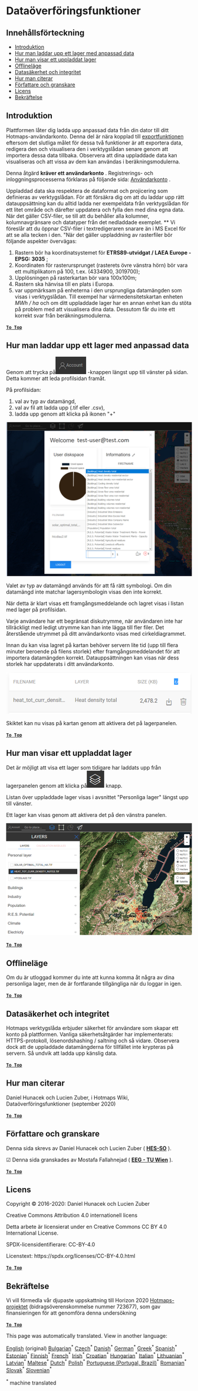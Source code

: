 <h1><a class="anchor" id="data-upload-functionalities" href="#data-upload-functionalities"><i class="fa fa-link"></i></a>Dataöverföringsfunktioner</h1><h2><a class="anchor" id="table-of-contents" href="#table-of-contents"><i class="fa fa-link"></i></a> Innehållsförteckning</h2><ul><li> <a href="#introduction">Introduktion</a></li><li> <a href="#how-to-upload-a-layer-with-custom-data">Hur man laddar upp ett lager med anpassad data</a></li><li> <a href="#how-to-display-an-uploaded-layer">Hur man visar ett uppladdat lager</a></li><li> <a href="#offline-mode">Offlineläge</a></li><li> <a href="#data-security-and-privacy">Datasäkerhet och integritet</a></li><li> <a href="#how-to-cite">Hur man citerar</a></li><li> <a href="#authors-and-reviewers">Författare och granskare</a></li><li> <a href="#license">Licens</a></li><li> <a href="#acknowledgement">Bekräftelse</a></li></ul><h2><a class="anchor" id="introduction" href="#introduction"><i class="fa fa-link"></i></a> Introduktion</h2><p> Plattformen låter dig ladda upp anpassad data från din dator till ditt Hotmaps-användarkonto. Denna del är nära kopplad till <a href="Data-export-functionalities">exportfunktionen</a> eftersom det slutliga målet för dessa två funktioner är att exportera data, redigera den och visualisera den i verktygslådan senare genom att importera dessa data tillbaka. Observera att dina uppladdade data kan visualiseras och att vissa av dem kan användas i beräkningsmodulerna.</p><p> Denna åtgärd <strong>kräver ett användarkonto</strong> . Registrerings- och inloggningsprocesserna förklaras på följande sida: <a href="Introduction-to-user-interface#Connect">Användarkonto</a> .</p><p> Uppladdad data ska respektera de dataformat och projicering som definieras av verktygslådan. För att försäkra dig om att du laddar upp rätt datauppsättning kan du alltid ladda ner exempeldata från verktygslådan för ett litet område och därefter uppdatera och fylla den med dina egna data. När det gäller CSV-filer, se till att du behåller alla kolumner, kolumnavgränsare och datatyper från det nedladdade exemplet. ** Vi föreslår att du öppnar CSV-filer i textredigeraren snarare än i MS Excel för att se alla tecken i den. &quot;När det gäller uppladdning av rasterfiler bör följande aspekter övervägas:</p><ol><li> Rastern bör ha koordinatsystemet för <strong>ETRS89-utvidgat / LAEA Europe - EPSG: 3035</strong> ;</li><li> Koordinaten för rasterursprunget (rasterets övre vänstra hörn) bör vara ett multiplikatorn på 100, t.ex. (4334900, 3019700);</li><li> Upplösningen på rasterkartan bör vara 100x100m;</li><li> Rastern ska hänvisa till en plats i Europa.</li><li> var uppmärksam på enheterna i den ursprungliga datamängden som visas i verktygslådan. Till exempel har värmedensitetskartan enheten <em>MWh / ha</em> och om ditt uppladdade lager har en annan enhet kan du stöta på problem med att visualisera dina data. Dessutom får du inte ett korrekt svar från beräkningsmodulerna.</li></ol><p> <a href="#table-of-contents"><strong><code>To Top</code></strong></a></p><h2><a class="anchor" id="how-to-upload-a-layer-with-custom-data" href="#how-to-upload-a-layer-with-custom-data"><i class="fa fa-link"></i></a> Hur man laddar upp ett lager med anpassad data</h2><p> Genom att trycka på<img alt="konto-knappen" src="../images/account-btn.png"/> -knappen längst upp till vänster på sidan. Detta kommer att leda profilsidan framåt.</p><p> På profilsidan:</p><ol><li> val av typ av datamängd,</li><li> val av fil att ladda upp (.tif eller .csv),</li><li> ladda upp genom att klicka på ikonen &quot;+&quot;</li></ol><img alt="uppladdning av profilsida" src="../images/profile-upload.png"/><p> Valet av typ av datamängd används för att få rätt symbologi. Om din datamängd inte matchar lagersymbologin visas den inte korrekt.</p><p> När detta är klart visas ett framgångsmeddelande och lagret visas i listan med lager på profilsidan.</p><p> Varje användare har ett begränsat diskutrymme, när användaren inte har tillräckligt med ledigt utrymme kan han inte lägga till fler filer. Det återstående utrymmet på ditt användarkonto visas med cirkeldiagrammet.</p><p> Innan du kan visa lagret på kartan behöver servern lite tid (upp till flera minuter beroende på filens storlek) efter framgångsmeddelandet för att importera datamängden korrekt. Datauppsättningen kan visas när dess storlek har uppdaterats i ditt användarkonto.</p><img alt="upload_complete" src="../images/upload_complete.png"/><p> Skiktet kan nu visas på kartan genom att aktivera det på lagerpanelen.</p><p> <a href="#table-of-contents"><strong><code>To Top</code></strong></a></p><h2><a class="anchor" id="how-to-display-an-uploaded-layer" href="#how-to-display-an-uploaded-layer"><i class="fa fa-link"></i></a> Hur man visar ett uppladdat lager</h2><p> Det är möjligt att visa ett lager som tidigare har laddats upp från lagerpanelen genom att klicka på<img alt="lager-knappen" src="../images/layers-btn.png"/> knapp.</p><p> Listan över uppladdade lager visas i avsnittet &quot;Personliga lager&quot; längst upp till vänster.</p><p> Ett lager kan visas genom att aktivera det på den vänstra panelen.</p><img alt="ladda upp visningslager" src="../images/upload-layers.png"/><p> <a href="#table-of-contents"><strong><code>To Top</code></strong></a></p><h2><a class="anchor" id="offline-mode" href="#offline-mode"><i class="fa fa-link"></i></a> Offlineläge</h2><p> Om du är utloggad kommer du inte att kunna komma åt några av dina personliga lager, men de är fortfarande tillgängliga när du loggar in igen.</p><p> <a href="#table-of-contents"><strong><code>To Top</code></strong></a></p><h2><a class="anchor" id="data-security-and-privacy" href="#data-security-and-privacy"><i class="fa fa-link"></i></a> Datasäkerhet och integritet</h2><p> Hotmaps verktygslåda erbjuder säkerhet för användare som skapar ett konto på plattformen. Vanliga säkerhetsåtgärder har implementerats: HTTPS-protokoll, lösenordshashing / saltning och så vidare. Observera dock att de uppladdade datamängderna för tillfället inte krypteras på servern. Så undvik att ladda upp känslig data.</p><p> <a href="#table-of-contents"><strong><code>To Top</code></strong></a></p><h2><a class="anchor" id="how-to-cite" href="#how-to-cite"><i class="fa fa-link"></i></a> Hur man citerar</h2><p> Daniel Hunacek och Lucien Zuber, i Hotmaps Wiki, Dataöverföringsfunktioner (september 2020)</p><p> <a href="#table-of-contents"><strong><code>To Top</code></strong></a></p><h2><a class="anchor" id="authors-and-reviewers" href="#authors-and-reviewers"><i class="fa fa-link"></i></a> Författare och granskare</h2><p> Denna sida skrevs av Daniel Hunacek och Lucien Zuber ( <strong><a href="https://www.hevs.ch">HES-SO</a></strong> ).</p><p> ☑ Denna sida granskades av Mostafa Fallahnejad ( <strong><a href="https://eeg.tuwien.ac.at/">EEG - TU Wien</a></strong> ).</p><p> <a href="#table-of-contents"><strong><code>To Top</code></strong></a></p><h2><a class="anchor" id="license" href="#license"><i class="fa fa-link"></i></a> Licens</h2><p> Copyright © 2016-2020: Daniel Hunacek och Lucien Zuber</p><p> Creative Commons Attribution 4.0 internationell licens</p><p> Detta arbete är licensierat under en Creative Commons CC BY 4.0 International License.</p><p> SPDX-licensidentifierare: CC-BY-4.0</p><p> Licenstext: https://spdx.org/licenses/CC-BY-4.0.html</p><p> <a href="#table-of-contents"><strong><code>To Top</code></strong></a></p><h2><a class="anchor" id="acknowledgement" href="#acknowledgement"><i class="fa fa-link"></i></a> Bekräftelse</h2><p> Vi vill förmedla vår djupaste uppskattning till Horizon 2020 <a href="https://www.hotmaps-project.eu">Hotmaps-projektet</a> (bidragsöverenskommelse nummer 723677), som gav finansieringen för att genomföra denna undersökning</p><p> <a href="#table-of-contents"><strong><code>To Top</code></strong></a></p>
<!--- THIS IS A SUPER UNIQUE IDENTIFIER -->

This page was automatically translated. View in another language:

[English](../en/Data-upload-functionalities) (original) [Bulgarian](../bg/Data-upload-functionalities)<sup>\*</sup> [Czech](../cs/Data-upload-functionalities)<sup>\*</sup> [Danish](../da/Data-upload-functionalities)<sup>\*</sup> [German](../de/Data-upload-functionalities)<sup>\*</sup> [Greek](../el/Data-upload-functionalities)<sup>\*</sup> [Spanish](../es/Data-upload-functionalities)<sup>\*</sup> [Estonian](../et/Data-upload-functionalities)<sup>\*</sup> [Finnish](../fi/Data-upload-functionalities)<sup>\*</sup> [French](../fr/Data-upload-functionalities)<sup>\*</sup> [Irish](../ga/Data-upload-functionalities)<sup>\*</sup> [Croatian](../hr/Data-upload-functionalities)<sup>\*</sup> [Hungarian](../hu/Data-upload-functionalities)<sup>\*</sup> [Italian](../it/Data-upload-functionalities)<sup>\*</sup> [Lithuanian](../lt/Data-upload-functionalities)<sup>\*</sup> [Latvian](../lv/Data-upload-functionalities)<sup>\*</sup> [Maltese](../mt/Data-upload-functionalities)<sup>\*</sup> [Dutch](../nl/Data-upload-functionalities)<sup>\*</sup> [Polish](../pl/Data-upload-functionalities)<sup>\*</sup> [Portuguese (Portugal, Brazil)](../pt/Data-upload-functionalities)<sup>\*</sup> [Romanian](../ro/Data-upload-functionalities)<sup>\*</sup> [Slovak](../sk/Data-upload-functionalities)<sup>\*</sup> [Slovenian](../sl/Data-upload-functionalities)<sup>\*</sup>  

<sup>\*</sup> machine translated
